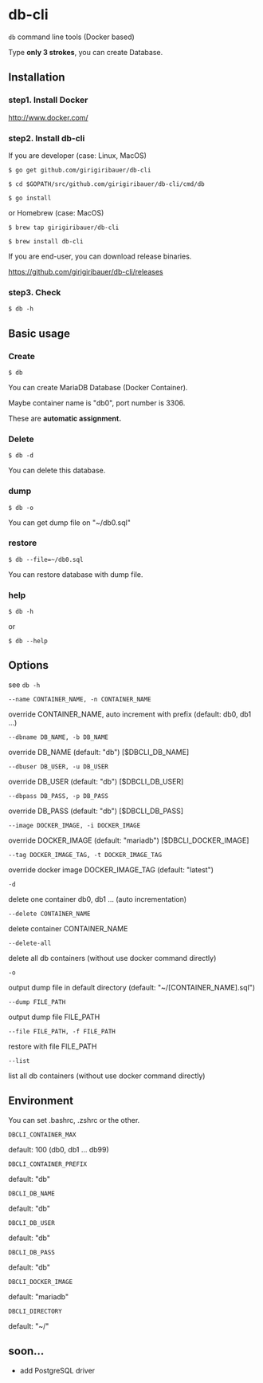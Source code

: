 # db-cli

`db` command line tools (Docker based)

Type **only 3 strokes**, you can create Database.



## Installation

### step1. Install Docker

<http://www.docker.com/>

### step2. Install db-cli

If you are developer (case: Linux, MacOS)

	$ go get github.com/girigiribauer/db-cli

	$ cd $GOPATH/src/github.com/girigiribauer/db-cli/cmd/db

	$ go install

or Homebrew (case: MacOS)

	$ brew tap girigiribauer/db-cli

	$ brew install db-cli

If you are end-user, you can download release binaries.

<https://github.com/girigiribauer/db-cli/releases>

### step3. Check

	$ db -h



## Basic usage

### Create

	$ db

You can create MariaDB Database (Docker Container).

Maybe container name is "db0", port number is 3306.

These are **automatic assignment.**

### Delete

	$ db -d

You can delete this database.

### dump

	$ db -o

You can get dump file on "~/db0.sql"

### restore

	$ db --file=~/db0.sql

You can restore database with dump file.

### help

	$ db -h

or

	$ db --help



## Options

see `db -h`

	--name CONTAINER_NAME, -n CONTAINER_NAME

override CONTAINER_NAME, auto increment with prefix (default: db0, db1 ...)

	--dbname DB_NAME, -b DB_NAME

override DB_NAME (default: "db") [$DBCLI_DB_NAME]

	--dbuser DB_USER, -u DB_USER

override DB_USER (default: "db") [$DBCLI_DB_USER]

	--dbpass DB_PASS, -p DB_PASS

override DB_PASS (default: "db") [$DBCLI_DB_PASS]

	--image DOCKER_IMAGE, -i DOCKER_IMAGE

override DOCKER_IMAGE (default: "mariadb") [$DBCLI_DOCKER_IMAGE]

	--tag DOCKER_IMAGE_TAG, -t DOCKER_IMAGE_TAG

override docker image DOCKER_IMAGE_TAG (default: "latest")

	-d

delete one container db0, db1 ... (auto incrementation)

	--delete CONTAINER_NAME

delete container CONTAINER_NAME

	--delete-all

delete all db containers (without use docker command directly)

	-o

output dump file in default directory (default: "~/[CONTAINER_NAME].sql")

	--dump FILE_PATH

output dump file FILE_PATH

	--file FILE_PATH, -f FILE_PATH

restore with file FILE_PATH

	--list

list all db containers (without use docker command directly)



## Environment

You can set .bashrc, .zshrc or the other.

	DBCLI_CONTAINER_MAX

default: 100 (db0, db1 ... db99)

	DBCLI_CONTAINER_PREFIX

default: "db"

	DBCLI_DB_NAME

default: "db"

	DBCLI_DB_USER

default: "db"

	DBCLI_DB_PASS

default: "db"

	DBCLI_DOCKER_IMAGE

default: "mariadb"

	DBCLI_DIRECTORY

default: "~/"



## soon...

* add PostgreSQL driver
